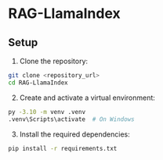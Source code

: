 # RAG-LlamaIndex

## Setup
1. Clone the repository:
```bash
git clone <repository_url>
cd RAG-LlamaIndex
```

2. Create and activate a virtual environment:
```bash
py -3.10 -m venv .venv
.venv\Scripts\activate  # On Windows
```

3. Install the required dependencies:
```bash
pip install -r requirements.txt
```